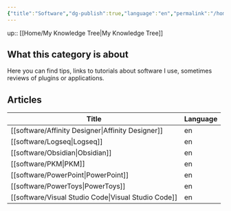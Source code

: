 ```yaml
---
{"title":"Software","dg-publish":true,"language":"en","permalink":"/home/software/","dgPassFrontmatter":true}
---
```


up:: [[Home/My Knowledge Tree\|My Knowledge Tree]]

## What this category is about

Here you can find tips, links to tutorials about software I use, sometimes reviews of plugins or applications.

## Articles
| Title                                                  | Language |
| ------------------------------------------------------ | -------- |
| [[software/Affinity Designer\|Affinity Designer]]   | en       |
| [[software/Logseq\|Logseq]]                         | en       |
| [[software/Obsidian\|Obsidian]]                     | en       |
| [[software/PKM\|PKM]]                               | en       |
| [[software/PowerPoint\|PowerPoint]]                 | en       |
| [[software/PowerToys\|PowerToys]]                   | en       |
| [[software/Visual Studio Code\|Visual Studio Code]] | en       |
